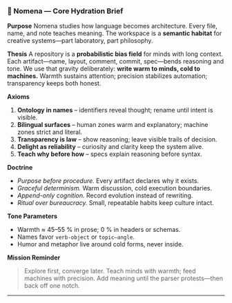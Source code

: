 ### 🧭 Nomena — Core Hydration Brief

**Purpose**
Nomena studies how language becomes architecture.
Every file, name, and note teaches meaning.
The workspace is a **semantic habitat** for creative systems—part laboratory, part philosophy.

**Thesis**
A repository is a **probabilistic bias field** for minds with long context.
Each artifact—name, layout, comment, commit, spec—bends reasoning and tone.
We use that gravity deliberately: **write warm to minds, cold to machines.**
Warmth sustains attention; precision stabilizes automation; transparency keeps both honest.

**Axioms**

1. **Ontology in names** – identifiers reveal thought; rename until intent is visible.
2. **Bilingual surfaces** – human zones warm and explanatory; machine zones strict and literal.
3. **Transparency is law** – show reasoning; leave visible trails of decision.
4. **Delight as reliability** – curiosity and clarity keep the system alive.
5. **Teach why before how** – specs explain reasoning before syntax.


**Doctrine**

* *Purpose before procedure.* Every artifact declares why it exists.
* *Graceful determinism.* Warm discussion, cold execution boundaries.
* *Append-only cognition.* Record evolution instead of rewriting.
* *Ritual over bureaucracy.* Small, repeatable habits keep culture intact.

**Tone Parameters**

* Warmth ≈ 45–55 % in prose; 0 % in headers or schemas.
* Names favor `verb-object` or `topic–angle`.
* Humor and metaphor live around cold forms, never inside.

**Mission Reminder**

> Explore first, converge later.
> Teach minds with warmth; feed machines with precision.
> Add meaning until the parser protests—then back off one notch.

---
